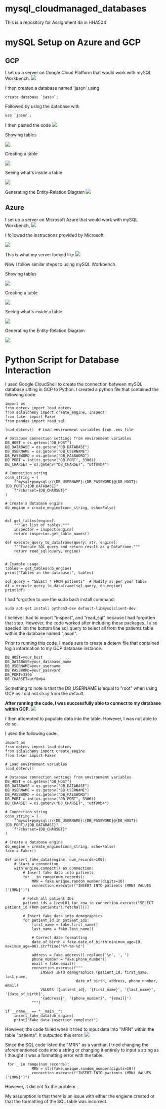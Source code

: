 # mysql_cloudmanaged_databases
This is a repository for Assignment 4a in HHA504

# mySQL Setup on Azure and GCP
## GCP

I set up a server on Google Cloud Platform that would work with mySQL Workbench. 
![](https://github.com/jas-tang/mysql_cloudmanaged_databases/blob/main/images/google1.png)

I then created a database named 'jason' using
```
create database `jason`;
```
Followed by using the database with
```
use `jason`;
```
I then pasted the code 
![](https://github.com/jas-tang/mysql_cloudmanaged_databases/blob/main/images/azure4.JPG)

Showing tables

![](https://github.com/jas-tang/mysql_cloudmanaged_databases/blob/main/images/azure5.JPG)

Creating a table

![](https://github.com/jas-tang/mysql_cloudmanaged_databases/blob/main/images/mysql1.JPG)

Seeing what's inside a table

![](https://github.com/jas-tang/mysql_cloudmanaged_databases/blob/main/images/azure7.JPG)

Generating the Entity-Relation Diagram
![](https://github.com/jas-tang/mysql_cloudmanaged_databases/blob/main/images/azure6.JPG)

## Azure

I set up a server on Microsoft Azure that would work with mySQL Workbench,
![](https://github.com/jas-tang/mysql_cloudmanaged_databases/blob/main/images/azure1.JPG)

I followed the instructions provided by Microsoft

![](https://github.com/jas-tang/mysql_cloudmanaged_databases/blob/main/images/azure2.JPG)

This is what my server looked like
![](https://github.com/jas-tang/mysql_cloudmanaged_databases/blob/main/images/azure3.png)

Now I follow similar steps to using mySQL Workbench.

Showing tables

![](https://github.com/jas-tang/mysql_cloudmanaged_databases/blob/main/images/azure5.JPG)

Creating a table

![](https://github.com/jas-tang/mysql_cloudmanaged_databases/blob/main/images/mysql1.JPG)

Seeing what's inside a table

![](https://github.com/jas-tang/mysql_cloudmanaged_databases/blob/main/images/azure7.JPG)


Generating the Entity-Relation Diagram

![](https://github.com/jas-tang/mysql_cloudmanaged_databases/blob/main/images/mysql2.JPG)

# Python Script for Database Interaction

I used Google CloudShell to create the connection between mySQL database sitting in GCP to Python. I created a python file that contained the following code: 
```
import os
from dotenv import load_dotenv
from sqlalchemy import create_engine, inspect
from faker import Faker
from pandas import read_sql

load_dotenv()  # Load environment variables from .env file

# Database connection settings from environment variables
DB_HOST = os.getenv("DB_HOST")
DB_DATABASE = os.getenv("DB_DATABASE")
DB_USERNAME = os.getenv("DB_USERNAME")
DB_PASSWORD = os.getenv("DB_PASSWORD")
DB_PORT = int(os.getenv("DB_PORT", 3306))
DB_CHARSET = os.getenv("DB_CHARSET", "utf8mb4")

# Connection string
conn_string = (
    f"mysql+pymysql://{DB_USERNAME}:{DB_PASSWORD}@{DB_HOST}:{DB_PORT}/{DB_DATABASE}"
    f"?charset={DB_CHARSET}"
)

# Create a database engine
db_engine = create_engine(conn_string, echo=False)


def get_tables(engine):
    """Get list of tables."""
    inspector = inspect(engine)
    return inspector.get_table_names()

def execute_query_to_dataframe(query: str, engine):
    """Execute SQL query and return result as a DataFrame."""
    return read_sql(query, engine)


# Example usage
tables = get_tables(db_engine)
print("Tables in the database:", tables)

sql_query = "SELECT * FROM patients"  # Modify as per your table
df = execute_query_to_dataframe(sql_query, db_engine)
print(df)
```
I had forgotten to use the sudo bash install command:
```
sudo apt-get install python3-dev default-libmysqlclient-dev
```
I believe I had to import "inspect", and "read_sql" because I had forgotten that step. However, the code worked after including those packages. 
I also specied ion the bottom line sql_query to select all from the patients table within the database named "jason". 

Prior to running this code, I made sure to create a dotenv file that contained login information to my GCP database instance.
```
DB_HOST=your_host
DB_DATABASE=your_database_name
DB_USERNAME=your_username
DB_PASSWORD=your_password
DB_PORT=3306
DB_CHARSET=utf8mb4
```
Something to note is that the DB_USERNAME is equal to "root" when using GCP as I did not stray from the default. 

**After running the code, I was successfully able to connect to my database within GCP.**
![](https://github.com/jas-tang/mysql_cloudmanaged_databases/blob/main/images/results.png)

I then attempted to populate data into the table. However, I was not able to do so. 

I used the following code:
```
import os
from dotenv import load_dotenv
from sqlalchemy import create_engine
from faker import Faker

# Load environment variables
load_dotenv()

# Database connection settings from environment variables
DB_HOST = os.getenv("DB_HOST")
DB_DATABASE = os.getenv("DB_DATABASE")
DB_USERNAME = os.getenv("DB_USERNAME")
DB_PASSWORD = os.getenv("DB_PASSWORD")
DB_PORT = int(os.getenv("DB_PORT", 3306))
DB_CHARSET = os.getenv("DB_CHARSET", "utf8mb4")

# Connection string
conn_string = (
    f"mysql+pymysql://{DB_USERNAME}:{DB_PASSWORD}@{DB_HOST}:{DB_PORT}/{DB_DATABASE}"
    f"?charset={DB_CHARSET}"
)

# Create a database engine
db_engine = create_engine(conn_string, echo=False)
fake = Faker()

def insert_fake_data(engine, num_records=100):
    # Start a connection
    with engine.connect() as connection:
        # Insert fake data into patients
        for _ in range(num_records):
            MRN = fake.unique.random_number(digits=10)
            connection.execute(f"INSERT INTO patients (MRN) VALUES ('{MRN}')")
        
        # Fetch all patient IDs
        patient_ids = [row[0] for row in connection.execute("SELECT patient_id FROM patients").fetchall()]
        
        # Insert fake data into demographics
        for patient_id in patient_ids:
            first_name = fake.first_name()
            last_name = fake.last_name()
            
            # Correct date formatting
            date_of_birth = fake.date_of_birth(minimum_age=10, maximum_age=90).strftime('%Y-%m-%d')
            
            address = fake.address().replace('\n', ', ')
            phone_number = fake.phone_number()
            email = fake.email()
            connection.execute(f"""
                INSERT INTO demographics (patient_id, first_name, last_name,
                                date_of_birth, address, phone_number, email)
                VALUES ({patient_id}, '{first_name}', '{last_name}', '{date_of_birth}', 
                '{address}', '{phone_number}', '{email}') 
            """)

if __name__ == "__main__":
    insert_fake_data(db_engine)
    print("Fake data insertion complete!")
```
However, the code failed when it tried to input data into "MRN" within the table "patients". It outputted this error: 
![](https://github.com/jas-tang/mysql_cloudmanaged_databases/blob/main/images/error.png)

Since the SQL code listed the "MRN" as a varchar, I tried changing the aforementioned code into a string or changing it entirely to input a string as I thought it was a formatting error with the table. 
```
 for _ in range(num_records):
            MRN = str(fake.unique.random_number(digits=10))
            connection.execute(f"INSERT INTO patients (MRN) VALUES ('{MRN}')")
```
However, it did not fix the problem.

My assumption is that there is an issue with either the engiene created or that the formatting of the SQL table was incorrect. 








